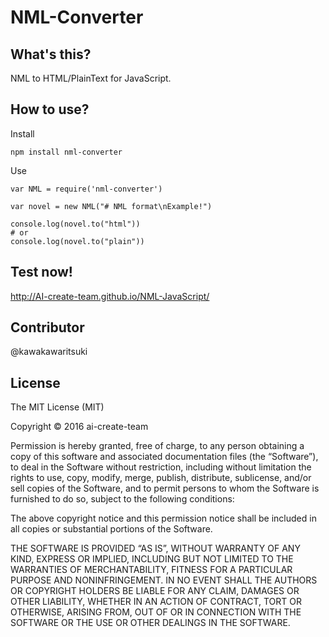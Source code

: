 # NML-Converter
## What's this?
NML to HTML/PlainText for JavaScript.

## How to use?
Install
```
npm install nml-converter
```
Use
```
var NML = require('nml-converter')

var novel = new NML("# NML format\nExample!")

console.log(novel.to("html"))
# or
console.log(novel.to("plain"))
```

## Test now!
http://AI-create-team.github.io/NML-JavaScript/

## Contributor
@kawakawaritsuki 

## License
 The MIT License (MIT)

Copyright © 2016 ai-create-team

Permission is hereby granted, free of charge, to any person obtaining a copy of this software and associated documentation files (the “Software”), to deal in the Software without restriction, including without limitation the rights to use, copy, modify, merge, publish, distribute, sublicense, and/or sell copies of the Software, and to permit persons to whom the Software is furnished to do so, subject to the following conditions:

The above copyright notice and this permission notice shall be included in all copies or substantial portions of the Software.

THE SOFTWARE IS PROVIDED “AS IS”, WITHOUT WARRANTY OF ANY KIND, EXPRESS OR IMPLIED, INCLUDING BUT NOT LIMITED TO THE WARRANTIES OF MERCHANTABILITY, FITNESS FOR A PARTICULAR PURPOSE AND NONINFRINGEMENT. IN NO EVENT SHALL THE AUTHORS OR COPYRIGHT HOLDERS BE LIABLE FOR ANY CLAIM, DAMAGES OR OTHER LIABILITY, WHETHER IN AN ACTION OF CONTRACT, TORT OR OTHERWISE, ARISING FROM, OUT OF OR IN CONNECTION WITH THE SOFTWARE OR THE USE OR OTHER DEALINGS IN THE SOFTWARE.
